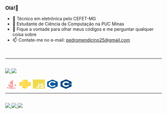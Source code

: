### Olá!👋
 
- 🌱 Técnico em eletrônica pelo CEFET-MG
- 🌲 Estudante de Ciência da Computação na PUC Minas
- 🤔 Fique a vontade para olhar meus códigos e me perguntar qualquer coisa sobre
- 📫 Contate-me no e-mail: pedromendicino25@gmail.com
<br>
<hr>
<br>
<div>
    <a href="hhttps://github.com/pedropampolini">
    <img height="180em" src="https://github-readme-stats.vercel.app/api?username=pedropampolini&show_icons=true&theme=dracula&include_all_commits=true*count_private=true"/>
    <img src="https://github-readme-stats.vercel.app/api/top-langs/?username=pedropampolini&layout=compact&langs_count=16&theme=dracula">
</div>

<div style="display: inline-block;"><br>
    <img align="center" alt="Pedro-Java" height="30" width="40" src="https://raw.githubusercontent.com/devicons/devicon/master/icons/java/java-plain.svg">
    <img align="center" alt="Pedro-Java" height="30" width="40" src="https://raw.githubusercontent.com/devicons/devicon/master/icons/python/python-plain.svg">
    <img align="center" alt="Pedro-Java" height="30" width="40" src="https://raw.githubusercontent.com/devicons/devicon/master/icons/javascript/javascript-plain.svg">
    <img align="center" alt="Pedro-Java" height="30" width="40" src="https://raw.githubusercontent.com/devicons/devicon/master/icons/c/c-plain.svg">
    <img align="center" alt="Pedro-Java" height="30" width="40" src="https://raw.githubusercontent.com/devicons/devicon/master/icons/cplusplus/cplusplus-plain.svg">
</div>
<br>
<hr>
<br>
<div>
    <a href="https://www.linkedin.com/in/pedro-mendicino-2a6751190/">
        <img src="https://img.shields.io/badge/-Instagram-%23E4405F?style=for-the-badge&logo=instagram&logoColor=white" target="_blank">
    </a>
    <a href="https://www.instagram.com/pampolinipedro">
        <img src="https://img.shields.io/badge/-LinkedIn-%230077B5?style=for-the-badge&logo=linkedin&logoColor=white" target="_blank">
    </a>
    <a href="mainto:pedromendicino25@gmail.com">
        <img src="https://img.shields.io/badge/-Gmail-%23333?style=for-the-badge&logo=gmail&logoColor=white" target="_blank">
    </a>
</div>
